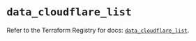 # `data_cloudflare_list`

Refer to the Terraform Registry for docs: [`data_cloudflare_list`](https://registry.terraform.io/providers/cloudflare/cloudflare/4.34.0/docs/data-sources/list).
